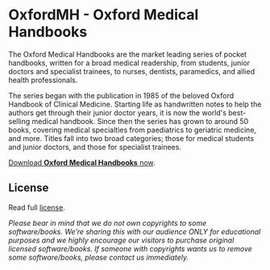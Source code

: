 # OxfordMH - Oxford Medical Handbooks
The Oxford Medical Handbooks are the market leading series of pocket handbooks, written for a broad medical readership, from students, junior doctors and specialist trainees, to nurses, dentists, paramedics, and allied health professionals.

The series began with the publication in 1985 of the beloved Oxford Handbook of Clinical Medicine. Starting life as handwritten notes to help the authors get through their junior doctor years, it is now the world's best-selling medical handbook. Since then the series has grown to around 50 books, covering medical specialties from paediatrics to geriatric medicine, and more. Titles fall into two broad categories; those for medical students and junior doctors, and those for specialist trainees.

[Download **Oxford Medical Handbooks** now](https://github.com/MedPocket/OxfordMH/archive/main.zip).

## License

Read full [license](LICENSE).

*Please bear in mind that we do not own copyrights to some software/books. We’re sharing this with our audience ONLY for educational purposes and we highly encourage our visitors to purchase original licensed software/books. If someone with copyrights wants us to remove some software/books, please contact us immediately.*
